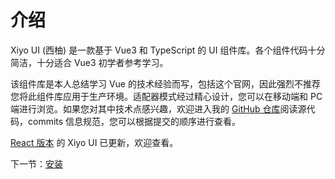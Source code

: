 # 介绍

Xiyo UI (西柚) 是一款基于 Vue3 和 TypeScript 的 UI 组件库。各个组件代码十分简洁，十分适合 Vue3 初学者参考学习。

该组件库是本人总结学习 Vue 的技术经验而写，包括这个官网，因此强烈不推荐您将此组件库应用于生产环境。适配器模式经过精心设计，您可以在移动端和 PC
端进行浏览。如果您对其中技术点感兴趣，欢迎进入我的 [GitHub 仓库](https://github.com/kunccc/xiyo-ui-src)阅读源代码，commits 信息规范，您可以根据提交的顺序进行查看。

[React 版本](https://kuncc.gitee.io/xiyo-ui-react/#/intro) 的 Xiyo UI 已更新，欢迎查看。

下一节：[安装](#/doc/install)